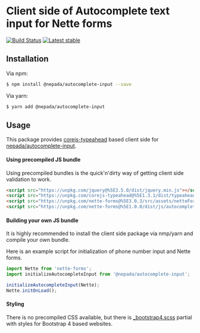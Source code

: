Client side of Autocomplete text input for Nette forms
======================================================

[![Build Status](https://travis-ci.org/nepada/autocomplete-input.svg?branch=master)](https://travis-ci.org/nepada/autocomplete-input)
[![Latest stable](https://img.shields.io/npm/v/@nepada/autocomplete-input.svg)](https://www.npmjs.com/package/@nepada/autocomplete-input)


Installation
------------

Via npm:

```sh
$ npm install @nepada/autocomplete-input --save
```

Via yarn:

```sh
$ yarn add @nepada/autocomplete-input
```


Usage
-----

This package provides [corejs-typeahead](https://yarnpkg.com/package/corejs-typeahead) based client side for [nepada/autocomplete-input](https://packagist.org/packages/nepada/autocomplete-input).

#### Using precompiled JS bundle

Using precompiled bundles is the quick'n'dirty way of getting client side validation to work.

```html
<script src="https://unpkg.com/jquery@%5E3.5.0/dist/jquery.min.js"></script>
<script src="https://unpkg.com/corejs-typeahead@%5E1.3.1/dist/typeahead.bundle.min.js"></script>
<script src="https://unpkg.com/nette-forms@%5E3.0.3/src/assets/netteForms.min.js"></script>
<script src="https://unpkg.com/nette-forms@%5E1.0.0/dist/js/autocomplete-input.min.js"></script>
```

#### Building your own JS bundle

It is highly recommended to install the client side package via nmp/yarn and compile your own bundle.

Here is an example script for initialization of phone number input and Nette forms.  

```js
import Nette from 'nette-forms';
import initializeAutocompleteInput from '@nepada/autocomplete-input';

initializeAutocompleteInput(Nette);
Nette.initOnLoad();
```

#### Styling

There is no precompiled CSS available, but there is [_bootstrap4.scss](src/scss/_bootstrap4.scss) partial with styles for Bootstrap 4 based websites.
